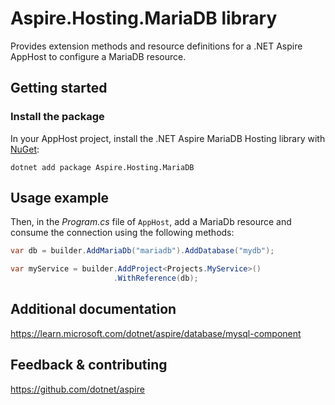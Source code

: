 # Aspire.Hosting.MariaDB library

Provides extension methods and resource definitions for a .NET Aspire AppHost to configure a MariaDB resource.

## Getting started

### Install the package

In your AppHost project, install the .NET Aspire MariaDB Hosting library with [NuGet](https://www.nuget.org):

```dotnetcli
dotnet add package Aspire.Hosting.MariaDB
```

## Usage example

Then, in the _Program.cs_ file of `AppHost`, add a MariaDb resource and consume the connection using the following methods:

```csharp
var db = builder.AddMariaDb("mariadb").AddDatabase("mydb");

var myService = builder.AddProject<Projects.MyService>()
                       .WithReference(db);
```

## Additional documentation
https://learn.microsoft.com/dotnet/aspire/database/mysql-component

## Feedback & contributing

https://github.com/dotnet/aspire
